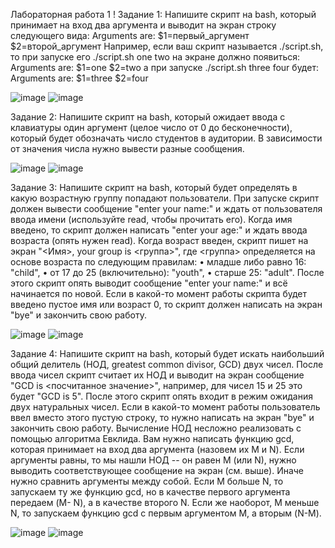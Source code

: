 Лабораторная работа 1 !
Задание 1: Напишите скрипт на bash, который принимает на вход два аргумента и выводит на экран строку следующего вида:
Arguments are: $1=первый_аргумент $2=второй_аргумент
Например, если ваш скрипт называется ./script.sh, то при запуске его ./script.sh one two на экране должно появиться:
Arguments are: $1=one $2=two
а при запуске ./script.sh three four будет:
Arguments are: $1=three $2=four

![image](https://user-images.githubusercontent.com/89969340/188560762-fe3ac6fb-fa65-4d0c-9e45-669ca872ba8c.png)
![image](https://user-images.githubusercontent.com/89969340/188560826-c5962443-dc84-42cf-8840-5ce6f5caa8db.png)

Задание 2: Напишите скрипт на bash, который ожидает ввода с клавиатуры один аргумент (целое число от 0 до бесконечности), который будет обозначать число студентов в аудитории. В зависимости от значения числа нужно вывести разные сообщения.

![image](https://user-images.githubusercontent.com/89969340/188561097-a86492f6-f85f-48b3-bb7a-ae13ca336676.png)
![image](https://user-images.githubusercontent.com/89969340/188561138-9e5067c2-45ea-4811-a2b9-aa628ecce99d.png)

Задание 3: Напишите скрипт на bash, который будет определять в какую возрастную группу попадают пользователи. При запуске скрипт должен вывести сообщение "enter your name:" и ждать от пользователя ввода имени (используйте read, чтобы прочитать его). Когда имя введено, то скрипт должен написать "enter your age:" и ждать ввода возраста (опять нужен read). Когда возраст введен, скрипт пишет на экран "<Имя>, your group is <группа>", где <группа> определяется на основе возраста по следующим правилам:
• младше либо равно 16: "child",
• от 17 до 25 (включительно): "youth",
• старше 25: "adult".
После этого скрипт опять выводит сообщение "enter your name:" и всё начинается по новой. Если в какой-то момент работы скрипта будет введено пустое имя или возраст 0, то скрипт должен написать на экран "bye" и закончить свою работу.

![image](https://user-images.githubusercontent.com/89969340/188561558-a06b8de9-25a9-4421-a39d-92f078e16ab6.png)
![image](https://user-images.githubusercontent.com/89969340/188561647-3b405981-5757-4199-a565-cf8c3e391899.png)

Задание 4: Напишите скрипт на bash, который будет искать наибольший общий делитель (НОД, greatest common divisor, GCD) двух чисел. После ввода чисел скрипт считает их НОД и выводит на экран сообщение "GCD is <посчитанное значение>", например, для чисел 15 и 25 это будет "GCD is 5". После этого скрипт опять входит в режим ожидания двух натуральных чисел. Если в какой-то момент работы пользователь ввел вместо этого пустую строку, то нужно написать на экран "bye" и закончить свою работу. Вычисление НОД несложно реализовать с помощью алгоритма Евклида. Вам нужно написать функцию gcd, которая принимает на вход два аргумента (назовем их M и N). Если аргументы равны, то мы нашли НОД -- он равен M (или N), нужно выводить соответствующее сообщение на экран (см. выше). Иначе нужно сравнить аргументы между собой. Если M больше N, то запускаем ту же функцию gcd, но в качестве первого аргумента передаем (M- N), а в качестве второго N. Если же наоборот, M меньше N, то запускаем функцию gcd с первым аргументом M, а вторым (N-M).

![image](https://user-images.githubusercontent.com/89969340/188563691-8cf86516-5206-4494-b685-a533871fea79.png)
![image](https://user-images.githubusercontent.com/89969340/188563026-ebe8c8b6-3858-47d2-b727-b4dcbfccef50.png)
